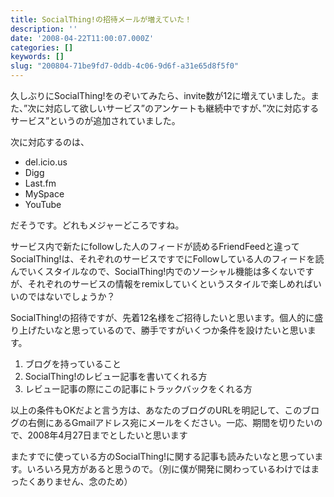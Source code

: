 ```yaml
---
title: SocialThing!の招待メールが増えていた！
description: ''
date: '2008-04-22T11:00:07.000Z'
categories: []
keywords: []
slug: "200804-71be9fd7-0ddb-4c06-9d6f-a31e65d8f5f0"
---
```

久しぶりにSocialThing!をのぞいてみたら、invite数が12に増えていました。また、”次に対応して欲しいサービス”のアンケートも継続中ですが、”次に対応するサービス”というのが追加されていました。

次に対応するのは、

*   del.icio.us
*   Digg
*   Last.fm
*   MySpace
*   YouTube

だそうです。どれもメジャーどころですね。

サービス内で新たにfollowした人のフィードが読めるFriendFeedと違ってSocialThing!は、それぞれのサービスですでにFollowしている人のフィードを読んでいくスタイルなので、SocialThing!内でのソーシャル機能は多くないですが、それぞれのサービスの情報をremixしていくというスタイルで楽しめればいいのではないでしょうか？

SocialThing!の招待ですが、先着12名様をご招待したいと思います。個人的に盛り上げたいなと思っているので、勝手ですがいくつか条件を設けたいと思います。

1.  ブログを持っていること
2.  SocialThing!のレビュー記事を書いてくれる方
3.  レビュー記事の際にこの記事にトラックバックをくれる方

以上の条件もOKだよと言う方は、あなたのブログのURLを明記して、このブログの右側にあるGmailアドレス宛にメールをください。一応、期間を切りたいので、2008年4月27日までとしたいと思います

またすでに使っている方のSocialThing!に関する記事も読みたいなと思っています。いろいろ見方があると思うので。（別に僕が開発に関わっているわけではまったくありません、念のため）